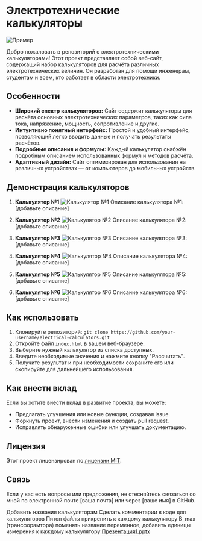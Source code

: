 # Электротехнические калькуляторы

![Пример](![image](https://github.com/Rwon1/SevenMiracles/assets/125397526/c4d227f9-9b25-494a-902d-9012854c1483)
)

Добро пожаловать в репозиторий с электротехническими калькуляторами! Этот проект представляет собой веб-сайт, содержащий набор калькуляторов для расчёта различных электротехнических величин. Он разработан для помощи инженерам, студентам и всем, кто работает в области электротехники.

## Особенности

- **Широкий спектр калькуляторов:** Сайт содержит калькуляторы для расчёта основных электротехнических параметров, таких как сила тока, напряжение, мощность, сопротивление и другие.
- **Интуитивно понятный интерфейс:** Простой и удобный интерфейс, позволяющий легко вводить данные и получать результаты расчётов.
- **Подробные описания и формулы:** Каждый калькулятор снабжён подробным описанием использованных формул и методов расчёта.
- **Адаптивный дизайн:** Сайт оптимизирован для использования на различных устройствах — от компьютеров до мобильных устройств.

## Демонстрация калькуляторов

1. **Калькулятор №1**
   ![Калькулятор №1](link-to-gif-1.gif)
   Описание калькулятора №1: [добавьте описание]

2. **Калькулятор №2**
   ![Калькулятор №2](link-to-gif-2.gif)
   Описание калькулятора №2: [добавьте описание]

3. **Калькулятор №3**
   ![Калькулятор №3](link-to-gif-3.gif)
   Описание калькулятора №3: [добавьте описание]

4. **Калькулятор №4**
   ![Калькулятор №4](link-to-gif-4.gif)
   Описание калькулятора №4: [добавьте описание]

5. **Калькулятор №5**
   ![Калькулятор №5](link-to-gif-5.gif)
   Описание калькулятора №5: [добавьте описание]

6. **Калькулятор №6**
   ![Калькулятор №6](link-to-gif-6.gif)
   Описание калькулятора №6: [добавьте описание]

## Как использовать

1. Клонируйте репозиторий: `git clone https://github.com/your-username/electrical-calculators.git`
2. Откройте файл `index.html` в вашем веб-браузере.
3. Выберите нужный калькулятор из списка доступных.
4. Введите необходимые значения и нажмите кнопку "Рассчитать".
5. Получите результат и при необходимости сохраните его или скопируйте для дальнейшего использования.

## Как внести вклад

Если вы хотите внести вклад в развитие проекта, вы можете:

- Предлагать улучшения или новые функции, создавая issue.
- Форкнуть проект, внести изменения и создать pull request.
- Исправлять обнаруженные ошибки или улучшать документацию.

## Лицензия

Этот проект лицензирован по [лицензии MIT](LICENSE).

## Связь

Если у вас есть вопросы или предложения, не стесняйтесь связаться со мной по электронной почте [ваша почта] или через [ваше имя] в GitHub.




Добавить названия калькуляторам
Сделать комментарии в коде для калькуляторов 
Питон файлы прикрепить к каждому калькулятору
B_max (трансфорамтора) поменять название переменное, добавить единицы измерения к каждому калькулятору 
[Презентация1.pptx](https://github.com/Rwon1/SevenMiracles/files/13581599/1.pptx)
  
